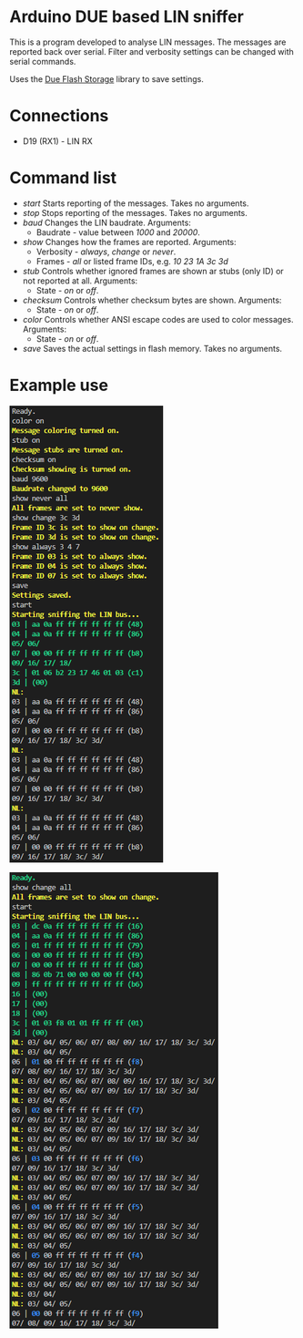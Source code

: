 # Arduino DUE based LIN sniffer
This is a program developed to analyse LIN messages.
The messages are reported back over serial.
Filter and verbosity settings can be changed with serial commands.

Uses the [Due Flash Storage](https://github.com/sebnil/DueFlashStorage) library to save settings.

# Connections
* D19 (RX1) - LIN RX

# Command list
* *start*
Starts reporting of the messages. Takes no arguments.
* *stop*
Stops reporting of the messages. Takes no arguments.
* *baud*
Changes the LIN baudrate.
Arguments:
    * Baudrate - value between *1000* and *20000*.
* *show*
Changes how the frames are reported.
Arguments:
    * Verbosity - *always*, *change* or *never*.
    * Frames - *all* or listed frame IDs, e.g. *10 23 1A 3c 3d* 
* *stub*
Controls whether ignored frames are shown ar stubs (only ID) or not reported at all.
Arguments:
    * State - *on* or *off*.
* *checksum*
Controls whether checksum bytes are shown.
Arguments:
    * State - *on* or *off*.
* *color*
Controls whether ANSI escape codes are used to color messages.
Arguments:
    * State - *on* or *off*.
* *save*
Saves the actual settings in flash memory. Takes no arguments.

# Example use
![Example 1](pictures/example1.png)

![Example 2](pictures/example2.png)
